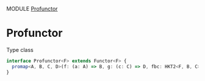 MODULE [Profunctor](https://github.com/gcanti/fp-ts/blob/master/src/Profunctor.ts)
# Profunctor
Type class
```ts
interface Profunctor<F> extends Functor<F> {
  promap<A, B, C, D>(f: (a: A) => B, g: (c: C) => D, fbc: HKT2<F, B, C>): HKT2<F, A, D>
}
```